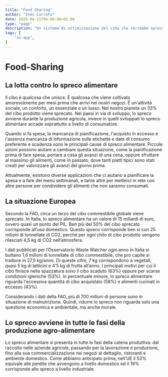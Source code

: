 ```yaml
---
title: "Food Sharing"
author: "Inés Corroto"
date: 2020-04-21T04:00:00+02:00
type: "page"
description: "Un sistema di ottimizzazione del cibo che verrebbe sprecato all’interno di una comunità attraverso l’utilizzo di piattaforme on-line."
tags: [
    "in-app",
]
---
```


# Food-Sharing

## La lotta contro lo spreco alimentare
Il cibo è qualcosa che unisce. È qualcosa che viene coltivato amorevolmente per mesi prima
che arrivi nei nostri negozi. È un'attività sociale, un conforto, un essenziale e un lusso.
Nel nostro pianeta un 33% del cibo prodotto viene sprecato. Nei paesi in via di sviluppo, lo
spreco avviene durante la produzione agricola, invece in quelli sviluppati lo spreco
alimentare accade soprattutto a livello di consumatore.

Quando si fa spesa, la mancanza di pianificazione, l'acquisto in eccesso e l'assenza mancanza
di informazione sulle etichette e date di consumo preferente e scadenza sono le principali
cause di spreco alimentare.
Piccole azioni possono aiutare a cambiare questa situazione, come la pianificazione prima di
fare spesa, portare a casa gli avanzi di una cena, oppure sfruttare al massimo gli alimenti,
come in passato, dove tanti piatti tipici sono stati creati per valorizzare gli avanzi del
giorno prima.

Attualmente, esistono diverse applicazioni che ci aiutano a pianificare la spesa e a fare
dei menù settimanali, e tante altre per metterci in rete 
con altre persone per condividere gli alimenti che non saranno consumati.

## La situazione Europea
Secondo la FAO, circa un terzo del cibo commestibile globale viene sprecato. In Italia, lo
spreco alimentare ha un valore di 15 miliardi di euro, ovvero quasi un punto del PIL. Ben
più del 50% del cibo sprecato corrisponde all’uso domestico. Questo spreco corrisponde ben
si con 25 milioni di tonnellate di CO2, perché per ogni chilo di cibo prodotto vengono
rilasciati 4,5 kg di CO2 nell’atmosfera.

I dati pubblicati per l’Osservatorio Waste Watcher ogni anno in Italia si buttano 1,6
milioni di tonnellate di cibo commestibile, che pro capite si traduce in 27,5 kg/anno. Di
queste cifre, 7 kg corrispondono a vegetali, quasi 5 kg di latticini e 4’5 kg di frutta
all’anno. I principali motivi per cui il cibo finisce nella spazzatura sono il cibo scaduto
(63%) oppure per scarse condizioni igieniche (53%). In percentuale minore, lo spreco
alimentare riguarda l'eccessiva quantità di cibo acquistato (58%) e alimenti cucinati in eccesso (43%).

Considerando i dati della FAO, più di 700 milioni di persone sono in situazione di
malnutrizione. Quindi, ridurre lo spreco non riguarda solo una questione economica
e ambientale, ma anche morale.

## Lo spreco avviene in tutte le fasi della produzione agro-alimentare
Lo spreco alimentare si presenta in tutte le fasi della catena produttiva: dal raccolto nelle aziende
agricole, passando per la lavorazione e produzione, fino alla sua commercializzazione
nei negozi al dettaglio, ristoranti e ambiente domestico. Come abbiamo anticipato prima,
nell’UE il 53% equivale alle perdite che avvengono a livello domestico ed il 19% corrisponde
allo spreco a livello industriale.
